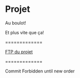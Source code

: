 Projet
======
Au boulot!

Et plus vite que ça!

=============

[FTP du projet](http://as.le-temps.fr.nf)

=============

Commit Forbidden until new order
